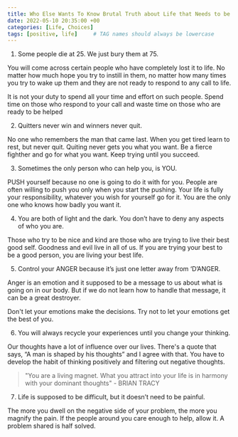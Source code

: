 ```yaml
---
title: Who Else Wants To Know Brutal Truth about Life that Needs to be Said?
date: 2022-05-10 20:35:00 +00
categories: [Life, Choices]
tags: [positive, life]     # TAG names should always be lowercase
---
```


1. Some people die at 25. We just bury them at 75. 

You will come across certain people who have completely lost it to life. No matter how much hope you try to instill in them, no matter how many times you try to wake up them and they are not ready to respond to any call to life.

It is not your duty to spend all your time and effort on such people. Spend time on those who respond to your call and waste time on those who are ready to be helped

2. Quitters never win and winners never quit.

No one who remembers the man that came last. When you get tired learn to rest, but never quit. Quiting never gets you what you want. Be a fierce fighther and go for what you want. Keep trying until you succeed.

3. Sometimes the only person who can help you, is YOU.

PUSH yourself because no one is going to do it with for you. People are often willing to push you only when you start the pushing. Your life is fully your responsibility, whatever you wish for yourself go for it. You are the only one who knows how badly you want it.

4. You are both of light and the dark. You don’t have to deny any aspects of who you are.

Those who try to be nice and kind are those who are trying to live their best good self. Goodness and evil live in all of us. If you are trying your best to be a good person, you are living your best life.

5. Control your ANGER because it’s just one letter away from ‘D’ANGER.

Anger is an emotion  and it supposed to be a message to us about what is going on in our body. But if we do not learn how to handle that message, it can be a great destroyer.

Don't let your emotions make the decisions. Try not to let your emotions get the best of you.

6. You will always recycle your experiences until you change your thinking.

Our thoughts have a lot of influence over our lives. There's a quote that says, “A man is shaped by his thoughts” and I agree with that. You have to develop the habit of thinking positively and filtering out negative thoughts.

> "You are a living magnet. What you attract into your life is in harmony with your dominant thoughts" - BRIAN TRACY

7. Life is supposed to be difficult, but it doesn’t need to be painful.

The more you dwell on the negative side of your problem, the more you magnify the pain. If the people around you care enough to help, allow it. A problem shared is half solved.
